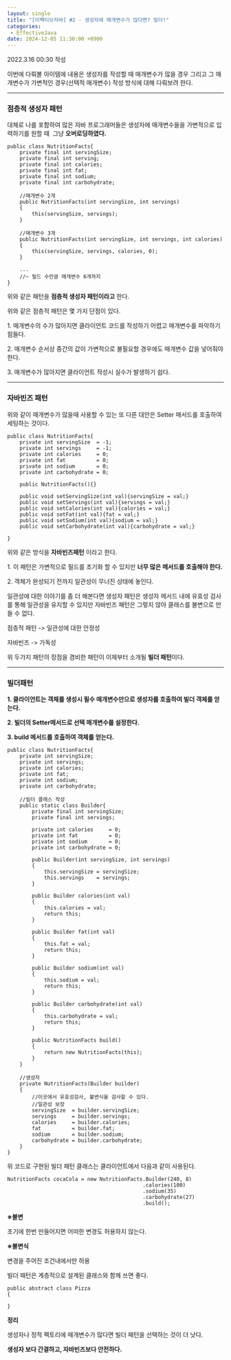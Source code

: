```yaml
---
layout: single
title: "[이펙티브자바] #2 - 생성자에 매개변수가 많다면? 빌더!"
categories: 
 - EffectiveJava
date: 2024-12-05 11:30:00 +0900
---
```

2022.3.16 00:30 작성

이번에 다뤄볼 아이템에 내용은 생성자를 작성할 때 매개변수가 많을 경우 그리고 그 매개변수가 가변적인 경우(선택적 매개변수) 작성 방식에 대해 다뤄보려 한다.

---

### 점층적 생성자 패턴

대체로 나를 포함하여 많은 자바 프로그래머들은 생성자에 매개변수들을 가변적으로 입력하기를 원할 때  그냥 **오버로딩하였다.** 

```
public class NutritionFacts{
	private final int servingSize;
    private final int serving;
    private final int calories;
    private final int fat;
    private final int sodium;
    private final int carbohydrate;
    
    //매개변수 2개
    public NutritionFacts(int servingSize, int servings)
    {
    	this(servingSize, servings);
    }
    
    //매개변수 3개
    public NutritionFacts(int servingSize, int servings, int calories)
    {
    	this(servingSize, servings, calories, 0);
    }

	...
    //~ 필드 수만큼 매개변수 6개까지
}
```

위와 같은 패턴을 **점층적 생성자 패턴이라고** 한다.

위와 같은 점층적 패턴은 몇 가지 단점이 있다.

1\. 매개변수의 수가 많아지면 클라이언트 코드를 작성하기 어렵고 매개변수를 파악하기 힘들다.

2\. 매개변수 순서상 중간의 값이 가변적으로 불필요할 경우에도 매개변수 값을 넣어줘야 한다.

3\. 매개변수가 많아지면 클라이언트 작성시 실수가 발생하기 쉽다.

---

### 자바빈즈 패턴

위와 같이 매개변수가 많을때 사용할 수 있는 또 다른 대안은 Setter 매서드를 호출하여 세팅하는 것이다. 

```
public class NutritionFacts{
	private int servingSize  = -1;
    private int servings     = -1;
    private int calories     = 0;
    private int fat          = 0;
    private int sodium       = 0;
    private int carbohydrate = 0;
    
    public NutritionFacts(){}
    
    public void setServingSize(int val){servingSize = val;}
    public void setServings(int val){servings = val;}
    public void setCalories(int val){calories = val;}
    public void setFat(int val){fat = val;}
    public void setSodium(int val){sodium = val;}
    public void setCarbohydrate(int val){carbohydrate = val;}
    
}
```

위와 같은 방식을 **자바빈즈패턴** 이라고 한다.

1\. 이 패턴은 가변적으로 필드를 초기화 할 수 있지만 **너무 많은 메서드를 호출해야 한다.**

2\. 객체가 완성되기 전까지 일관성이 무너진 상태에 놓인다.

일관성에 대한 이야기를 좀 더 해본다면 생성자 패턴은 생성자 메서드 내에 유효성 검사를 통해 일관성을 유지할 수 있지만 자바빈즈 패턴은 그렇지 않아 클래스를 불변으로 만들 수 없다.

점층적 패턴 -> 일관성에 대한 안정성

자바빈즈 -> 가독성

위 두가지 패턴의 장점을 겸비한 패턴이 이제부터 소개될 **빌더 패턴**이다.

---

### **빌더패턴**

**1\. 클라이언트는 객체를 생성시 필수 매개변수만으로 생성자를 호출하여 빌더 객체를 얻는다.**

**2\. 빌더의 Setter메서드로 선택 매개변수를 설정한다.**

**3\. build 메서드를 호출하여 객체를 얻는다.**

```
public class NutritionFacts{
	private int servingSize;
    private int servings;
    private int calories;
    private int fat;
    private int sodium;
    private int carbohydrate;
    
    //빌더 클래스 작성
    public static class Builder{
    	private final int servingSize;
        private final int servings;
        
        private int calories     = 0;
        private int fat          = 0;
        private int sodium       = 0;
        private int carbohydrate = 0;
        
        public Builder(int servingSize, int servings)
        {
        	this.servingSize = servingSize;
            this.servings    = servings;
        }
        
        public Builder calories(int val)
        {
        	this.calories = val;
            return this;
        }
        
        public Builder fat(int val)
        {
        	this.fat = val;
            return this;
        }
        
        public Builder sodium(int val)
        {
        	this.sodium = val;
            return this;
        }
        
        public Builder carbohydrate(int val)
        {
        	this.carbohydrate = val;
            return this;
        }
        
        public NutritionFacts build()
        {
        	return new NutritionFacts(this);
        }
    }
    
    //생성자
    private NutritionFacts(Builder builder)
    {
    	//이곳에서 유효성검사, 불변식을 검사할 수 있다.
        //일관성 보장
    	servingSize  = builder.servingSize;
        servings     = builder.servings;
        calories     = builder.calories;
        fat          = builder.fat;
        sodium       = builder.sodium;
        carbohydrate = builder.carbohydrate;
    }
}
```

위 코드로 구현된 빌더 패턴 클래스는 클라이언트에서 다음과 같이 사용된다.

```
NutritionFacts cocaCola = new NutritionFacts.Builder(240, 8)
                                            .calories(100)
                                            .sodium(35)
                                            .carbohydrate(27)
                                            .build();
```

**※불변**

초기에 한번 만들어지면 어떠한 변경도 허용하지 않는다.

**※불변식**

변경을 주어진 조건내에서만 허용

빌더 패턴은 계층적으로 설계된 클래스와 함께 쓰면 좋다.

```
public abstract class Pizza
{
	
}
```

**정리**

생성자나 정적 팩토리에 매개변수가 많다면 빌더 패턴을 선택하는 것이 더 낫다.

**생성자 보다 간결하고, 자바빈즈보다 안전하다.**